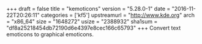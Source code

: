 +++
draft = false
title = "kemoticons"
version = "5.28.0-1"
date = "2016-11-22T20:26:11"
categories = ['kf5']
upstreamurl = "http://www.kde.org"
arch = "x86_64"
size = "1648272"
usize = "2388932"
sha1sum = "df8a25218454db72190d6e4397e8cec166c65793"
+++
Convert text emoticons to graphical emoticons.